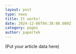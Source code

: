 ```yaml
---
layout: post
type: news
title: It works!
date: 2024-12-06T04:38:00.000Z
category: pages
author: papertek
---
```


(Put your article data here)

